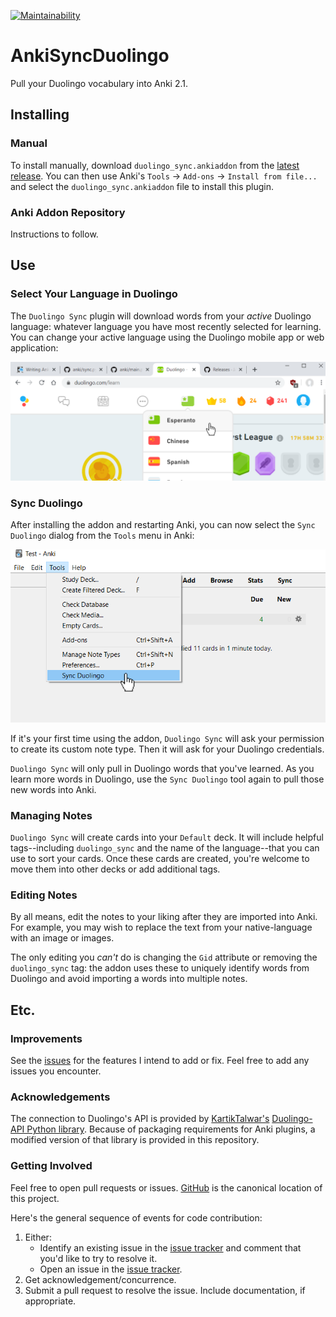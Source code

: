 [![Maintainability](https://api.codeclimate.com/v1/badges/f41f309b1d86a357597b/maintainability)](https://codeclimate.com/github/JASchilz/AnkiSyncDuolingo/maintainability)

# AnkiSyncDuolingo
Pull your Duolingo vocabulary into Anki 2.1.

## Installing

### Manual

To install manually, download `duolingo_sync.ankiaddon` from the [latest release](https://github.com/JASchilz/AnkiSyncDuolingo/releases/latest/). You can then use Anki's `Tools` -> `Add-ons` -> `Install from file...` and select the `duolingo_sync.ankiaddon` file to install this plugin.

### Anki Addon Repository

Instructions to follow.

## Use

### Select Your Language in Duolingo

The `Duolingo Sync` plugin will download words from your *active* Duolingo language: whatever language you have most recently selected for learning. You can change your active language using the Duolingo mobile app or web application:

![Select your language in the Duolingo application](docs/select_language.png)

### Sync Duolingo

After installing the addon and restarting Anki, you can now select the `Sync Duolingo` dialog from the `Tools` menu in Anki:

![Open the "Sync Duolingo" dialog](docs/sync_duolingo.png)

If it's your first time using the addon, `Duolingo Sync` will ask your permission to create its custom note type. Then it will ask for your Duolingo credentials.

`Duolingo Sync` will only pull in Duolingo words that you've learned. As you learn more words in Duolingo, use the `Sync Duolingo` tool again to pull those new words into Anki.

### Managing Notes

`Duolingo Sync` will create cards into your `Default` deck. It will include helpful tags--including `duolingo_sync` and the name of the language--that you can use to sort your cards. Once these cards are created, you're welcome to move them into other decks or add additional tags.

### Editing Notes

By all means, edit the notes to your liking after they are imported into Anki. For example, you may wish to replace the text from your native-language with an image or images.

The only editing you _can't_ do is changing the `Gid` attribute or removing the `duolingo_sync` tag: the addon uses these to uniquely identify words from Duolingo and avoid importing a words into multiple notes.

## Etc.

### Improvements
See the [issues](https://github.com/JASchilz/AnkiSyncDuolingo/issues/) for the features I intend to add or fix. Feel free to add any issues you encounter.

### Acknowledgements
The connection to Duolingo's API is provided by [KartikTalwar's](https://github.com/KartikTalwar/) [Duolingo-API Python library](https://github.com/KartikTalwar/Duolingo/). Because of packaging requirements for Anki plugins, a modified version of that library is provided in this repository.

### Getting Involved
Feel free to open pull requests or issues. [GitHub](https://github.com/JASchilz/AnkiSyncDuolingo) is the canonical location of this project.

Here's the general sequence of events for code contribution:

1. Either:
    * Identify an existing issue in the [issue tracker](https://github.com/JASchilz/AnkiSyncDuolingo/issues/) and comment that you'd like to try to resolve it.
    * Open an issue in the [issue tracker](https://github.com/JASchilz/AnkiSyncDuolingo/issues/).
2. Get acknowledgement/concurrence.
3. Submit a pull request to resolve the issue. Include documentation, if appropriate.

